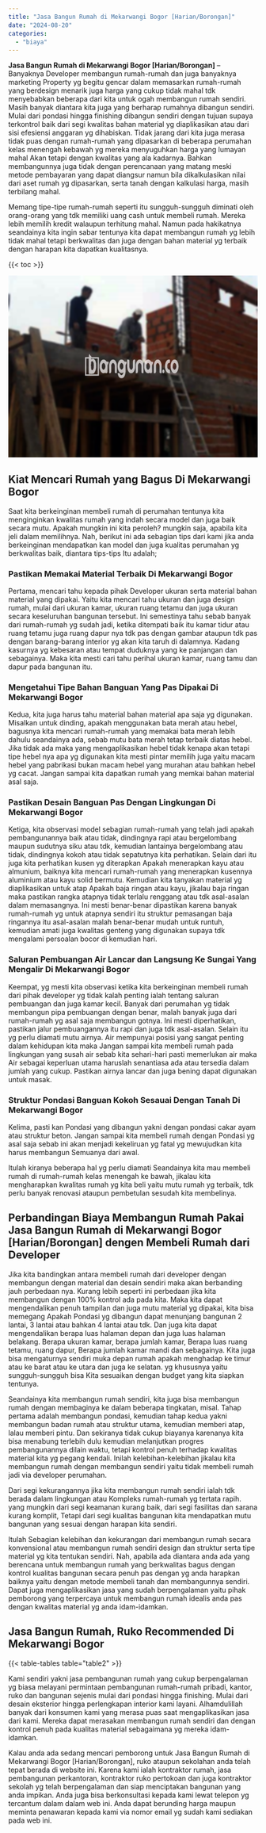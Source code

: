 ```yaml
---
title: "Jasa Bangun Rumah di Mekarwangi Bogor [Harian/Borongan]"
date: "2024-08-20"
categories: 
  - "biaya"
---
```


**Jasa Bangun Rumah di Mekarwangi Bogor \[Harian/Borongan\]** – Banyaknya Developer membangun rumah-rumah dan juga banyaknya marketing Property yg begitu gencar dalam memasarkan rumah-rumah yang berdesign menarik juga harga yang cukup tidak mahal tdk menyebabkan beberapa dari kita untuk ogah membangun rumah sendiri. Masih banyak diantara kita juga yang berharap rumahnya dibangun sendiri. Mulai dari pondasi hingga finishing dibangun sendiri dengan tujuan supaya terkontrol baik dari segi kwalitas bahan material yg diaplikasikan atau dari sisi efesiensi anggaran yg dihabiskan. Tidak jarang dari kita juga merasa tidak puas dengan rumah-rumah yang dipasarkan di beberapa perumahan kelas menengah kebawah yg mereka menyuguhkan harga yang lumayan mahal Akan tetapi dengan kwalitas yang ala kadarnya. Bahkan membangunnya juga tidak dengan perencanaan yang matang meski metode pembayaran yang dapat diangsur namun bila dikalkulasikan nilai dari aset rumah yg dipasarkan, serta tanah dengan kalkulasi harga, masih terbilang mahal.

Memang tipe-tipe rumah-rumah seperti itu sungguh-sungguh diminati oleh orang-orang yang tdk memiliki uang cash untuk membeli rumah. Mereka lebih memilih kredit walaupun terhitung mahal. Namun pada hakikatnya seandainya kita ingin sabar tentunya kita dapat membangun rumah yg lebih tidak mahal tetapi berkwalitas dan juga dengan bahan material yg terbaik dengan harapan kita dapatkan kualitasnya.

{{< toc >}}

![Jasa Bangun Rumah di Mekarwangi Bogor [Harian/Borongan]](/images/borong-bangunan-28.png)

## Kiat Mencari Rumah yang Bagus Di Mekarwangi Bogor

Saat kita berkeinginan membeli rumah di perumahan tentunya kita menginginkan kwalitas rumah yang indah secara model dan juga baik secara mutu. Apakah mungkin ini kita peroleh? mungkin saja, apabila kita jeli dalam memilihnya. Nah, berikut ini ada sebagian tips dari kami jika anda berkeinginan mendapatkan kan model dan juga kualitas perumahan yg berkwalitas baik, diantara tips-tips Itu adalah;

### Pastikan Memakai Material Terbaik Di Mekarwangi Bogor

Pertama, mencari tahu kepada pihak Developer ukuran serta material bahan material yang dipakai. Yaitu kita mencari tahu ukuran dan juga design rumah, mulai dari ukuran kamar, ukuran ruang tetamu dan juga ukuran secara keseluruhan bangunan tersebut. Ini semestinya tahu sebab banyak dari rumah-rumah yg sudah jadi, ketika ditempati baik itu kamar tidur atau ruang tetamu juga ruang dapur nya tdk pas dengan gambar ataupun tdk pas dengan barang-barang interior yg akan kita taruh di dalamnya. Kadang kasurnya yg kebesaran atau tempat duduknya yang ke panjangan dan sebagainya. Maka kita mesti cari tahu perihal ukuran kamar, ruang tamu dan dapur pada bangunan itu.

### Mengetahui Tipe Bahan Banguan Yang Pas Dipakai Di Mekarwangi Bogor

Kedua, kita juga harus tahu material bahan material apa saja yg digunakan. Misalkan untuk dinding, apakah menggunakan bata merah atau hebel, bagusnya kita mencari rumah-rumah yang memakai bata merah lebih dahulu seandainya ada, sebab mutu bata merah tetap terbaik diatas hebel. Jika tidak ada maka yang mengaplikasikan hebel tidak kenapa akan tetapi tipe hebel nya apa yg digunakan kita mesti pintar memilih juga yaitu macam hebel yang pabrikasi bukan macam hebel yang murahan atau bahkan hebel yg cacat. Jangan sampai kita dapatkan rumah yang memkai bahan material asal saja.

### Pastikan Desain Banguan Pas Dengan Lingkungan Di Mekarwangi Bogor

Ketiga, kita observasi model sebagian rumah-rumah yang telah jadi apakah pembangunannya baik atau tidak, dindingnya rapi atau bergelombang maupun sudutnya siku atau tdk, kemudian lantainya bergelombang atau tidak, dindingnya kokoh atau tidak sepatutnya kita perhatikan. Selain dari itu juga kita perhatikan kusen yg diterapkan Apakah menerapkan kayu atau almunium, baiknya kita mencari rumah-rumah yang menerapkan kusennya aluminium atau kayu solid bermutu. Kemudian kita tanyakan material yg diaplikasikan untuk atap Apakah baja ringan atau kayu, jikalau baja ringan maka pastikan rangka atapnya tidak terlalu renggang atau tdk asal-asalan dalam memasangnya. Ini mesti benar-benar dipastikan karena banyak rumah-rumah yg untuk atapnya sendiri itu struktur pemasangan baja ringannya itu asal-asalan malah benar-benar mudah untuk runtuh, kemudian amati juga kwalitas genteng yang digunakan supaya tdk mengalami persoalan bocor di kemudian hari.

### Saluran Pembuangan Air Lancar dan Langsung Ke Sungai Yang Mengalir Di Mekarwangi Bogor

Keempat, yg mesti kita observasi ketika kita berkeinginan membeli rumah dari pihak developer yg tidak kalah penting ialah tentang saluran pembuangan dan juga kamar kecil. Banyak dari perumahan yg tidak membangun pipa pembuangan dengan benar, malah banyak juga dari rumah-rumah yg asal saja membangun gotnya. Ini mesti diperhatikan, pastikan jalur pembuangannya itu rapi dan juga tdk asal-asalan. Selain itu yg perlu diamati mutu airnya. Air mempunyai posisi yang sangat penting dalam kehidupan kita maka Jangan sampai kita membeli rumah pada lingkungan yang susah air sebab kita sehari-hari pasti memerlukan air maka Air sebagai keperluan utama haruslah senantiasa ada atau tersedia dalam jumlah yang cukup. Pastikan airnya lancar dan juga bening dapat digunakan untuk masak.

### Struktur Pondasi Banguan Kokoh Sesauai Dengan Tanah Di Mekarwangi Bogor

Kelima, pasti kan Pondasi yang dibangun yakni dengan pondasi cakar ayam atau struktur beton. Jangan sampai kita membeli rumah dengan Pondasi yg asal saja sebab ini akan menjadi kekeliruan yg fatal yg mewujudkan kita harus membangun Semuanya dari awal.

Itulah kiranya beberapa hal yg perlu diamati Seandainya kita mau membeli rumah di rumah-rumah kelas menengah ke bawah, jikalau kita mengharapkan kwalitas rumah yg kita beli yaitu mutu rumah yg terbaik, tdk perlu banyak renovasi ataupun pembetulan sesudah kita membelinya.

## Perbandingan Biaya Membangun Rumah Pakai Jasa Bangun Rumah di Mekarwangi Bogor \[Harian/Borongan\] dengen Membeli Rumah dari Developer

Jika kita bandingkan antara membeli rumah dari developer dengan membangun dengan material dan desain sendiri maka akan berbanding jauh perbedaan nya. Kurang lebih seperti ini perbedaan jika kita membangun dengan 100% kontrol ada pada kita. Maka kita dapat mengendalikan penuh tampilan dan juga mutu material yg dipakai, kita bisa memegang Apakah Pondasi yg dibangun dapat menunjang bangunan 2 lantai, 3 lantai atau bahkan 4 lantai atau tdk. Dan juga kita dapat mengendalikan berapa luas halaman depan dan juga luas halaman belakang. Berapa ukuran kamar, berapa jumlah kamar, Berapa luas ruang tetamu, ruang dapur, Berapa jumlah kamar mandi dan sebagainya. Kita juga bisa mengaturnya sendiri muka depan rumah apakah menghadap ke timur atau ke barat atau ke utara dan juga ke selatan. yg khususnya yaitu sungguh-sungguh bisa Kita sesuaikan dengan budget yang kita siapkan tentunya.

Seandainya kita membangun rumah sendiri, kita juga bisa membangun rumah dengan membaginya ke dalam beberapa tingkatan, misal. Tahap pertama adalah membangun pondasi, kemudian tahap kedua yakni membangun badan rumah atau struktur utama, kemudian memberi atap, lalau memberi pintu. Dan sekiranya tidak cukup biayanya karenanya kita bisa menabung terlebih dulu kemudian melanjutkan progres pembangunannya dilain waktu, tetapi kontrol penuh terhadap kwalitas material kita yg pegang kendali. Inilah kelebihan-kelebihan jikalau kita membangun rumah dengan membangun sendiri yaitu tidak membeli rumah jadi via developer perumahan.

Dari segi kekurangannya jika kita membangun rumah sendiri ialah tdk berada dalam lingkungan atau Kompleks rumah-rumah yg tertata rapih. yang mungkin dari segi keamanan kurang baik, dari segi fasilitas dan sarana kurang komplit, Tetapi dari segi kualitas bangunan kita mendapatkan mutu bangunan yang sesuai dengan harapan kita sendiri.

Itulah Sebagian kelebihan dan kekurangan dari membangun rumah secara konvensional atau membangun rumah sendiri design dan struktur serta tipe material yg kita tentukan sendiri. Nah, apabila ada diantara anda ada yang berencana untuk membangun rumah yang berkwalitas bagus dengan kontrol kualitas bangunan secara penuh pas dengan yg anda harapkan baiknya yaitu dengan metode membeli tanah dan membangunnya sendiri. Dapat juga mengaplikasikan jasa yang sudah berpengalaman yaitu pihak pemborong yang terpercaya untuk membangun rumah idealis anda pas dengan kwalitas material yg anda idam-idamkan.

## Jasa Bangun Rumah, Ruko Recommended Di Mekarwangi Bogor

{{< table-tables table="table2" >}}

Kami sendiri yakni jasa pembangunan rumah yang cukup berpengalaman yg biasa melayani permintaan pembangunan rumah-rumah pribadi, kantor, ruko dan bangunan sejenis mulai dari pondasi hingga finishing. Mulai dari desain eksterior hingga perlengkapan interior kami layani. Alhamdulillah banyak dari konsumen kami yang merasa puas saat mengaplikasikan jasa dari kami. Mereka dapat merasakan membangun rumah sendiri dan dengan kontrol penuh pada kualitas material sebagaimana yg mereka idam-idamkan.

Kalau anda ada sedang mencari pemborong untuk Jasa Bangun Rumah di Mekarwangi Bogor \[Harian/Borongan\], ruko ataupun sekolahan anda telah tepat berada di website ini. Karena kami ialah kontraktor rumah, jasa pembangunan perkantoran, kontraktor ruko pertokoan dan juga kontraktor sekolah yg telah berpengalaman dan siap menciptakan bangunan yang anda impikan. Anda juga bisa berkonsultasi kepada kami lewat telepon yg tercantum dalam dalam web ini. Anda dapat berunding harga maupun meminta penawaran kepada kami via nomor email yg sudah kami sediakan pada web ini.
